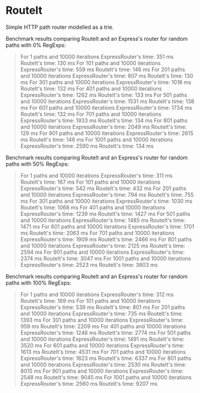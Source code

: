 RouteIt
========

Simple HTTP path router modelled as a trie.

Benchmark results comparing RouteIt and an Express's router for random paths with 0% RegExps:

> For 1 paths and 10000 iterations
> ExpressRouter's time: 351 ms
> RouteIt's time: 130 ms
> For 101 paths and 10000 iterations
> ExpressRouter's time: 559 ms
> RouteIt's time: 146 ms
> For 201 paths and 10000 iterations
> ExpressRouter's time: 807 ms
> RouteIt's time: 130 ms
> For 301 paths and 10000 iterations
> ExpressRouter's time: 1018 ms
> RouteIt's time: 132 ms
> For 401 paths and 10000 iterations
> ExpressRouter's time: 1262 ms
> RouteIt's time: 133 ms
> For 501 paths and 10000 iterations
> ExpressRouter's time: 1531 ms
> RouteIt's time: 138 ms
> For 601 paths and 10000 iterations
> ExpressRouter's time: 1734 ms
> RouteIt's time: 132 ms
> For 701 paths and 10000 iterations
> ExpressRouter's time: 1933 ms
> RouteIt's time: 134 ms
> For 801 paths and 10000 iterations
> ExpressRouter's time: 2049 ms
> RouteIt's time: 129 ms
> For 901 paths and 10000 iterations
> ExpressRouter's time: 2615 ms
> RouteIt's time: 146 ms
> For 1001 paths and 10000 iterations
> ExpressRouter's time: 2590 ms
> RouteIt's time: 134 ms

Benchmark results comparing RouteIt and an Express's router for random paths with 50% RegExps:

> For 1 paths and 10000 iterations
> ExpressRouter's time: 311 ms
> RouteIt's time: 167 ms
> For 101 paths and 10000 iterations
> ExpressRouter's time: 542 ms
> RouteIt's time: 432 ms
> For 201 paths and 10000 iterations
> ExpressRouter's time: 794 ms
> RouteIt's time: 755 ms
> For 301 paths and 10000 iterations
> ExpressRouter's time: 1030 ms
> RouteIt's time: 1068 ms
> For 401 paths and 10000 iterations
> ExpressRouter's time: 1239 ms
> RouteIt's time: 1427 ms
> For 501 paths and 10000 iterations
> ExpressRouter's time: 1485 ms
> RouteIt's time: 1471 ms
> For 601 paths and 10000 iterations
> ExpressRouter's time: 1701 ms
> RouteIt's time: 2063 ms
> For 701 paths and 10000 iterations
> ExpressRouter's time: 1909 ms
> RouteIt's time: 2466 ms
> For 801 paths and 10000 iterations
> ExpressRouter's time: 2125 ms
> RouteIt's time: 2594 ms
> For 901 paths and 10000 iterations
> ExpressRouter's time: 2374 ms
> RouteIt's time: 3047 ms
> For 1001 paths and 10000 iterations
> ExpressRouter's time: 2523 ms
> RouteIt's time: 3603 ms

Benchmark results comparing RouteIt and an Express's router for random paths with 100% RegExps:

> For 1 paths and 10000 iterations
> ExpressRouter's time: 312 ms
> RouteIt's time: 169 ms
> For 101 paths and 10000 iterations
> ExpressRouter's time: 539 ms
> RouteIt's time: 801 ms
> For 201 paths and 10000 iterations
> ExpressRouter's time: 735 ms
> RouteIt's time: 1393 ms
> For 301 paths and 10000 iterations
> ExpressRouter's time: 959 ms
> RouteIt's time: 2209 ms
> For 401 paths and 10000 iterations
> ExpressRouter's time: 1246 ms
> RouteIt's time: 2774 ms
> For 501 paths and 10000 iterations
> ExpressRouter's time: 1491 ms
> RouteIt's time: 3520 ms
> For 601 paths and 10000 iterations
> ExpressRouter's time: 1613 ms
> RouteIt's time: 4531 ms
> For 701 paths and 10000 iterations
> ExpressRouter's time: 1823 ms
> RouteIt's time: 6337 ms
> For 801 paths and 10000 iterations
> ExpressRouter's time: 2530 ms
> RouteIt's time: 8015 ms
> For 901 paths and 10000 iterations
> ExpressRouter's time: 2548 ms
> RouteIt's time: 9045 ms
> For 1001 paths and 10000 iterations
> ExpressRouter's time: 2560 ms
> RouteIt's time: 9207 ms
